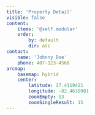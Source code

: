 ```yaml
---
title: 'Property Detail'
visible: false
content:
    items: '@self.modular'
    order:
        by: default
        dir: asc
contact:
    name: 'Johnny Doe'
    phone: 407-123-4568
arcmap:
    basemap: hybrid
    center:
        latitude: 27.4119421
        longitude: -82.4638901
        zoomEmpty: 13
        zoomSingleResult: 15
---
```



